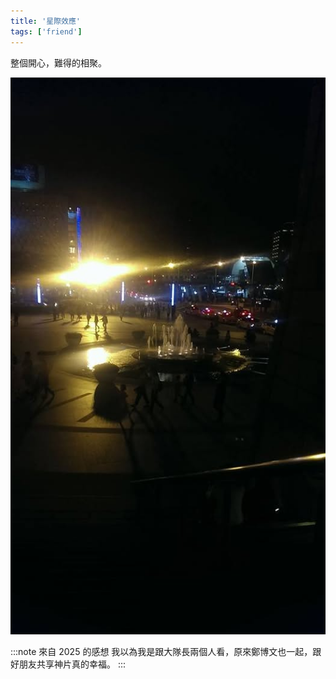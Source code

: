 ```yaml
---
title: '星際效應'
tags: ['friend']
---
```


整個開心，難得的相聚。
 
![img](./img_ig/201411/001.jpg)

:::note 來自 2025 的感想
我以為我是跟大隊長兩個人看，原來鄭博文也一起，跟好朋友共享神片真的幸福。
:::